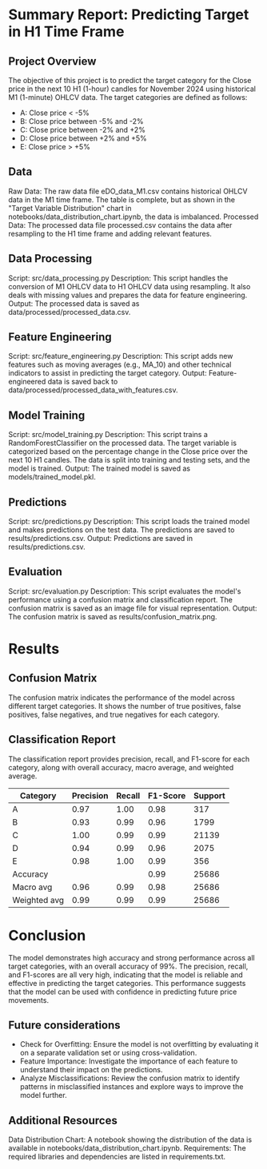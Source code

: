 # Summary Report: Predicting Target in H1 Time Frame

## Project Overview

The objective of this project is to predict the target category for the Close price in the next 10 H1 (1-hour) candles for November 2024 using historical M1 (1-minute) OHLCV data. The target categories are defined as follows:

- A: Close price < -5%
- B: Close price between -5% and -2%
- C: Close price between -2% and +2%
- D: Close price between +2% and +5%
- E: Close price > +5%

## Data

Raw Data: The raw data file eDO_data_M1.csv contains historical OHLCV data in the M1 time frame. The table is complete, but as shown in the "Target Variable Distribution" chart in notebooks/data_distribution_chart.ipynb, the data is imbalanced.
Processed Data: The processed data file processed.csv contains the data after resampling to the H1 time frame and adding relevant features.

## Data Processing

Script: src/data_processing.py
Description: This script handles the conversion of M1 OHLCV data to H1 OHLCV data using resampling. It also deals with missing values and prepares the data for feature engineering.
Output: The processed data is saved as data/processed/processed_data.csv.

## Feature Engineering

Script: src/feature_engineering.py
Description: This script adds new features such as moving averages (e.g., MA_10) and other technical indicators to assist in predicting the target category.
Output: Feature-engineered data is saved back to data/processed/processed_data_with_features.csv.

## Model Training

Script: src/model_training.py
Description: This script trains a RandomForestClassifier on the processed data. The target variable is categorized based on the percentage change in the Close price over the next 10 H1 candles. The data is split into training and testing sets, and the model is trained.
Output: The trained model is saved as models/trained_model.pkl.

## Predictions

Script: src/predictions.py
Description: This script loads the trained model and makes predictions on the test data. The predictions are saved to results/predictions.csv.
Output: Predictions are saved in results/predictions.csv.

## Evaluation

Script: src/evaluation.py
Description: This script evaluates the model's performance using a confusion matrix and classification report. The confusion matrix is saved as an image file for visual representation.
Output: The confusion matrix is saved as results/confusion_matrix.png.

# Results

## Confusion Matrix

The confusion matrix indicates the performance of the model across different target categories. It shows the number of true positives, false positives, false negatives, and true negatives for each category.

## Classification Report

The classification report provides precision, recall, and F1-score for each category, along with overall accuracy, macro average, and weighted average.


| Category | Precision | Recall | F1-Score | Support |
|----------|-----------|--------|----------|---------|
| A        | 0.97      | 1.00   | 0.98     | 317     |
| B        | 0.93      | 0.99   | 0.96     | 1799    |
| C        | 1.00      | 0.99   | 0.99     | 21139   |
| D        | 0.94      | 0.99   | 0.96     | 2075    |
| E        | 0.98      | 1.00   | 0.99     | 356     |
| Accuracy     |           |        | 0.99     | 25686   |
| Macro avg    | 0.96      | 0.99   | 0.98     | 25686   |
| Weighted avg | 0.99      | 0.99   | 0.99     | 25686   |


# Conclusion

The model demonstrates high accuracy and strong performance across all target categories, with an overall accuracy of 99%. The precision, recall, and F1-scores are all very high, indicating that the model is reliable and effective in predicting the target categories. This performance suggests that the model can be used with confidence in predicting future price movements.

## Future considerations

- Check for Overfitting: Ensure the model is not overfitting by evaluating it on a separate validation set or using cross-validation.
- Feature Importance: Investigate the importance of each feature to understand their impact on the predictions.
- Analyze Misclassifications: Review the confusion matrix to identify patterns in misclassified instances and explore ways to improve the model further.

## Additional Resources

Data Distribution Chart: A notebook showing the distribution of the data is available in notebooks/data_distribution_chart.ipynb.
Requirements: The required libraries and dependencies are listed in requirements.txt.